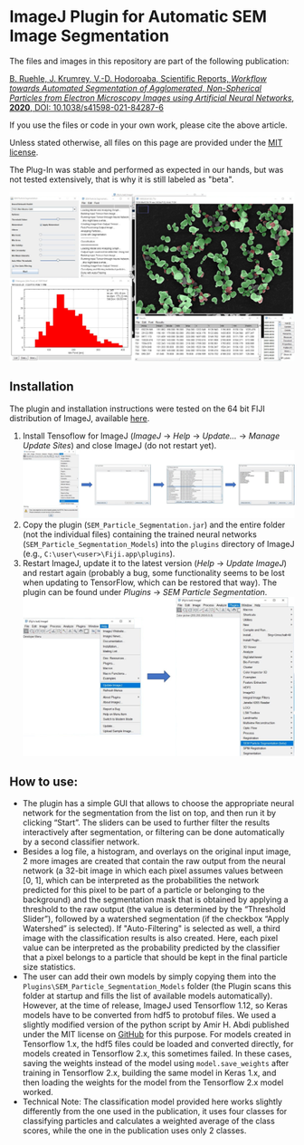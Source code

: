 ImageJ Plugin for Automatic SEM Image Segmentation
==================================================
The files and images in this repository are part of the following publication:

[B. Ruehle, J. Krumrey, V.-D. Hodoroaba, Scientific Reports, _Workflow towards Automated Segmentation of Agglomerated, Non-Spherical Particles from Electron Microscopy Images using Artificial Neural Networks_, **2020**, DOI: 10.1038/s41598-021-84287-6](https://doi.org/10.1038/s41598-021-84287-6)

If you use the files or code in your own work, please cite the above article.

Unless stated otherwise, all files on this page are provided under the [MIT license](https://opensource.org/licenses/MIT).

The Plug-In was stable and performed as expected in our hands, but was not tested extensively, that is why it is still labeled as "beta".

![Image](./Installation_Instructions/GUI.jpg "GUI")

Installation
----------------
The plugin and installation instructions were tested on the 64 bit FIJI distribution of ImageJ, available [here](https://imagej.net/Fiji/Downloads).
  1. Install Tensoflow for ImageJ (*ImageJ* -> *Help* -> *Update…* -> *Manage Update Sites*) and close ImageJ (do not restart yet).
  ![Image](./Installation_Instructions/Installation1.jpg "Installation Step 1")
  2. Copy the plugin (`SEM_Particle_Segmentation.jar`) and the entire folder (not the individual files) containing the trained neural networks (`SEM_Particle_Segmentation_Models`) into the `plugins` directory of ImageJ (e.g., `C:\user\<user>\Fiji.app\plugins`).
  3. Restart ImageJ, update it to the latest version (*Help* -> *Update ImageJ*) and restart again (probably a bug, some functionality seems to be lost when updating to TensorFlow, which can be restored that way). The plugin can be found under *Plugins* -> *SEM Particle Segmentation*.
  ![Image](./Installation_Instructions/Installation2.jpg "Installation Step 3")

How to use:
-----------
  * The plugin has a simple GUI that allows to choose the appropriate neural network for the segmentation from the list on top, and then run it by clicking “Start”. The sliders can be used to further filter the results interactively after segmentation, or filtering can be done automatically by a second classifier network.
  * Besides a log file, a histogram, and overlays on the original input image, 2 more images are created that contain the raw output from the neural network (a 32-bit image in which each pixel assumes values between [0, 1], which can be interpreted as the probabilities the network predicted for this pixel to be part of a particle or belonging to the background) and the segmentation mask that is obtained by applying a threshold to the raw output (the value is determined by the “Threshold Slider”), followed by a watershed segmentation (if the checkbox “Apply Watershed” is selected). If "Auto-Filtering" is selected as well, a third image with the classification results is also created. Here, each pixel value can be interpreted as the probability predicted by the classifier that a pixel belongs to a particle that should be kept in the final particle size statistics.
  * The user can add their own models by simply copying them into the `Plugins\SEM_Particle_Segmentation_Models` folder (the Plugin scans this folder at startup and fills the list of available models automatically). However, at the time of release, ImageJ used Tensorflow 1.12, so Keras models have to be converted from hdf5 to protobuf files. We used a slightly modified version of the python script by Amir H. Abdi published under the MIT license on [GitHub](https://github.com/amir-abdi/keras_to_tensorflow) for this purpose. For models created in Tensorflow 1.x, the hdf5 files could be loaded and converted directly, for models created in Tensorflow 2.x, this sometimes failed. In these cases, saving the weights instead of the model using `model.save_weights` after training in Tensorflow 2.x, building the same model in Keras 1.x, and then loading the weights for the model from the Tensorflow 2.x model worked.
  * Technical Note: The classification model provided here works slightly differently from the one used in the publication, it uses four classes for classifying particles and calculates a weighted average of the class scores, while the one in the publication uses only 2 classes.
